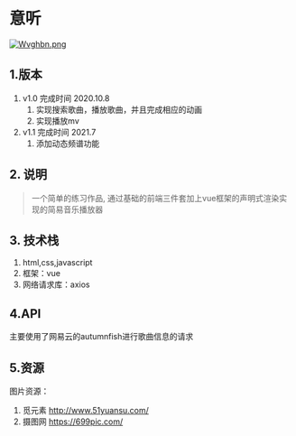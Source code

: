 # 意听

[![Wvghbn.png](https://z3.ax1x.com/2021/07/31/Wvghbn.png)](https://imgtu.com/i/Wvghbn)

## 1.版本

1. v1.0 完成时间 2020.10.8
   1. 实现搜索歌曲，播放歌曲，并且完成相应的动画
   2. 实现播放mv
2. v1.1 完成时间 2021.7
   1. 添加动态频谱功能

## 2. 说明

> 一个简单的练习作品, 通过基础的前端三件套加上vue框架的声明式渲染实现的简易音乐播放器 

## 3. 技术栈

1. html,css,javascript
2. 框架：vue
3. 网络请求库：axios

## 4.API

主要使用了网易云的autumnfish进行歌曲信息的请求

## 5.资源 

图片资源：

1. 觅元素 http://www.51yuansu.com/
2. 摄图网 https://699pic.com/
